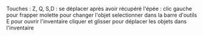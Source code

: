 Touches :
Z, Q, S,D : se déplacer
après avoir récupéré l'épée : clic gauche pour frapper
molette pour changer l'objet selectionner dans la barre d'outils
E pour ouvrir l'inventaire
cliquer et glisser pour déplacer les objets dans l'inventaire
